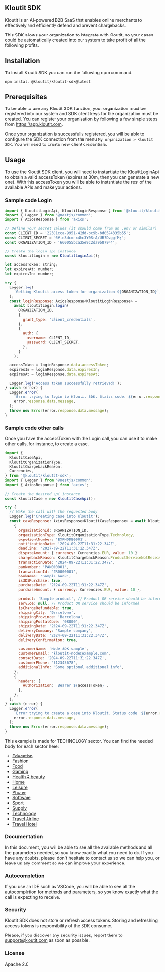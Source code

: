 ## Kloutit SDK

Kloutit is an AI-powered B2B SaaS that enables online merchants to effectively and efficiently defend and prevent chargebacks.

This SDK allows your organization to integrate with Kloutit, so your cases could be automatically created into our system to take profit of all the following profits.

## Installation

To install Kloutit SDK you can run the following npm command.

```
npm install @kloutit/kloutit-sdk@latest
```

## Prerequisites

To be able to use any Kloutit SDK function, your organization must be registered into our system and SDK client keys for the organization must be created. You can register your organization by following a few simple steps from https://app.kloutit.com.

Once your organization is successfully registered, you will be able to configure the SDK connection from the menu `My organization > Kloutit SDK`. You will need to create new client credentials.

## Usage

To use the Kloutit SDK client, you will need to instantiate the KloutitLoginApi to obtain a valid accessToken (expires at 30m, then you can generate a new one). With this accessToken you will be able to instantiate the rest of the available APIs and make your actions.

### Sample code Login

```javascript
import { KloutitLoginApi, KloutitLoginResponse } from '@kloutit/kloutit-sdk';
import { Logger } from '@nestjs/common';
import { AxiosResponse } from 'axios';

// Define your secret values (it should come from an .env or similar)
const CLIENT_ID = '22311cca-9951-42dd-bc9b-bd0574335b55';
const CLIENT_SECRET = '6#.n3dcm-x4hc3Y0SrA/UR?DzggfM;';
const ORGANIZATION_ID = '660055bca25e9c2da9b87944';

// Create the login api instance
const kloutitLogin = new KloutitLoginApi();

let accessToken: string;
let expiresAt: number;
let expiresIn: number;

try {
  Logger.log(
    `Getting Kloutit access token for organization ${ORGANIZATION_ID}`,
  );
  const loginResponse: AxiosResponse<KloutitLoginResponse> =
    await kloutitLogin.login(
      ORGANIZATION_ID,
      {
        grant_type: 'client_credentials',
      },
      {
        auth: {
          username: CLIENT_ID,
          password: CLIENT_SECRET,
        },
      }
    );

  accessToken = loginResponse.data.accessToken;
  expiresIn = loginResponse.data.expiresIn;
  expiresAt = loginResponse.data.expiresAt;

  Logger.log('Access token successfully retrieved!');
} catch (error) {
  Logger.error(
    `Error trying to login to Kloutit SDK. Status code: ${error.response.data.statusCode}`,
    error.response.data.message,
  );
  throw new Error(error.response.data.message);
}
```

### Sample code other calls

Once you have the accessToken with the Login call, you can use it to make other calls, for instance, to create a case.

```javascript
import {
  KloutitCaseApi,
  KloutitOrganizationType,
  KloutitChargebackReason,
  Currencies,
} from '@kloutit/kloutit-sdk';
import { Logger } from '@nestjs/common';
import { AxiosResponse } from 'axios';

// Create the desired api instance
const kloutitCase = new KloutitCaseApi();

try {
  // Make the call with the requested body
  Logger.log('Creating case into Kloutit');
  const caseResponse: AxiosResponse<KloutitCaseResponse> = await kloutitCase.createCase(
    {
      organizationId: ORGANIZATION_ID,
      organizationType: KloutitOrganizationType.Technology,
      expedientNumber: 'EXPNODE0001',
      notificationDate: '2024-09-22T11:31:22.347Z',
      deadline: '2027-09-22T11:31:22.347Z',
      disputeAmount: { currency: Currencies.EUR, value: 10 },
      chargebackReason: KloutitChargebackReason.ProductServiceNotReceived,
      transactionDate: '2024-09-22T11:31:22.347Z',
      panNumber: 'PAN000001',
      transactionId: 'TR0000001',
      bankName: 'Sample bank',
      is3DSPurchase: true,
      purchaseDate: '2024-09-22T11:31:22.347Z',
      purchaseAmount: { currency: Currencies.EUR, value: 10 },

      product: 'Sample product', // Product OR service should be informed
      service: null, // Product OR service should be informed
      isChargeRefundable: true,
      shippingCity: 'Barcelona',
      shippingProvince: 'Barcelona',
      shippingPostalCode: '08000',
      shippingDate: '2024-09-22T11:31:22.347Z',
      deliveryCompany: 'Sample company',
      deliveryDate: '2024-09-22T11:31:22.347Z',
      deliveryConfirmation: true,

      customerName: 'Node SDK sample',
      customerEmail: 'kloutit-node@example.com',
      contactDate: '2024-09-22T11:31:22.347Z',
      customerPhone: '612345678',
      additionalInfo: 'Some optional additional info',
    },
    {
      headers: {
        Authorization: `Bearer ${accessToken}`,
      },
    },
  );
} catch (error) {
  Logger.error(
    `Error trying to create a case into Kloutit. Status code: ${error.response.data.statusCode}`,
    error.response.data.message,
  );
  throw new Error(error.response.data.message);
}
```

This example is made for TECHNOLOGY sector. You can find the needed body for each sector here:

- [Education](tipologies/EDUCATION.md)
- [Fashion](tipologies/FASHION.md)
- [Food](tipologies/FOOD.md)
- [Gaming](tipologies/GAMING.md)
- [Health & beauty](tipologies/HEALTH_BEAUTY.md)
- [Home](tipologies/HOME.md)
- [Leisure](tipologies/LEISURE.md)
- [Phone](tipologies/PHONE.md)
- [Software](tipologies/SOFTWARE.md)
- [Sport](tipologies/SPORT.md)
- [Supply](tipologies/SUPPLY.md)
- [Technology](tipologies/TECHNOLOGY.md)
- [Travel Airline](tipologies/TRAVEL_AIRLINE.md)
- [Travel Hotel](tipologies/TRAVEL_HOTEL.md)

### Documentation

In this document, you will be able to see all the available methods and all the parameters needed, so you know exactly what you need to do. If you have any doubts, please, don't hesitate to contact us so we can help you, or leave us any comment so we can improve your experience.

### Autocompletion

If you use an IDE such as VSCode, you will be able to see all the autocompletion for methods and parameters, so you know exactly what the call is expecting to receive.

### Security

Kloutit SDK does not store or refresh access tokens. Storing and refreshing access tokens is responsibility of the SDK consumer.

Please, if you discover any security issues, report them to support@kloutit.com as soon as possible.

### License

Apache 2.0
